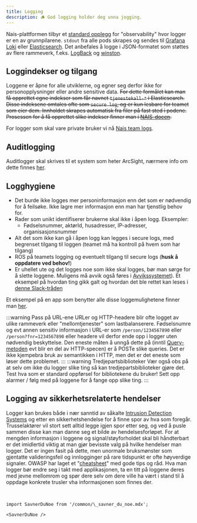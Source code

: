 ```yaml
---
title: Logging
description: 🪵 God logging holder deg unna jogging.
---
```


Nais-plattformen tilbyr et [standard opplegg](https://doc.nais.io/observability/) for "observability" hvor logger er en av grunnpilarene. `stdout` fra alle pods skrapes og sendes til [Grafana Loki](https://grafana.nav.cloud.nais.io/) eller [Elasticsearch](https://logs.adeo.no). Det anbefales å logge i JSON-formatet som støttes av flere rammeverk, f.eks. [LogBack](https://github.com/logstash/logstash-logback-encoder) og [winston](https://www.npmjs.com/package/winston).

## Loggindekser og tilgang

Loggene er åpne for alle utviklerne, og egner seg derfor ikke for personopplysninger eller andre sensitive data. ~~For dette formålet kan man få opprettet egne indekser som får navnet `tjenestekall-*` i Elasticsearch. Disse indeksene omtales ofte som `secure log`, og er kun lesbare for teamet som eier dem. Innholdet skrapes automatisk fra filer på fast sted i podene. Prosessen for å få opprettet slike indekser finner man i [NAIS-docen](https://doc.nais.io/observability/logs/#secure-logs).~~

For logger som skal vare private bruker vi nå [Nais team logs](https://doc.nais.io/observability/logging/how-to/team-logs/).

## Auditlogging

Auditlogger skal skrives til et system som heter ArcSight, nærmere info om dette finnes [her](auditlogging).

## Logghygiene

- Det burde ikke logges mer personinformasjon enn det som er nødvendig for å feilsøke. Ikke lagre mer informasjon enn man har tjenstlig behov for.
- Rader som unikt identifiserer brukerne skal ikke i åpen logg. Eksempler:
  - Fødselsnummer, aktørId, husadresser, IP-adresser, organisasjonsnummer
- Alt det som ikke kan gå i åpen logg kan legges i secure logs, med begrenset tilgang til loggen (teamet må ha kontroll på hvem som har tilgang)
- ROS på teamets logging og eventuelt tilgang til secure logs (**husk å oppdatere ved behov!**)
- Er uhellet ute og det logges noe som ikke skal logges, bør man sørge for å slette loggene. Muligens må avvik også føres i [Avvikssystemet](https://navno.sharepoint.com/sites/intranett-avvik/SitePages/Avviksskjema.aspx)). Et eksempel på hvordan ting gikk galt og hvordan det ble rettet kan leses i [denne Slack-tråden](https://nav-it.slack.com/archives/C015FL6M3J5/p1597227300016200)

Et eksempel på en app som benytter alle disse loggemulighetene finner man [her](https://github.com/navikt/helse-spesialist/blob/master/spesialist-selve/src/main/resources/logback.xml).

:::warning Pass på URL-ene
URLer og HTTP-headere blir ofte logget av ulike rammeverk eller "mellomtjenester" som lastbalanserere.
Fødselsnumre og evt annen sensitiv informasjon i URL-er som `/person/1234567890` eller `/person?fnr=1234567890` eller headere vil derfor ende opp i logger uten nødvendig beskyttelse.
Den eneste måten å unngå dette på (inntil [Query-metoden](https://www.ietf.org/archive/id/draft-ietf-httpbis-safe-method-w-body-02.html) evt blir en del av HTTP-specen) er å POSTe slike queries.
Det er ikke kjempebra bruk av semantikken i HTTP, men det er det eneste som løser dette problemet.
:::
:::warning Tredjepartsbiblioteker
Vær også obs på at selv om ikke du logger slike ting så kan tredjepartsbiblioteker gjøre det.
Test hva som er standard oppførsel for bibliotekene du bruker!
Sett opp alarmer / følg med på loggene for å fange opp slike ting.
:::

## Logging av sikkerhetsrelaterte hendelser

Logger kan brukes både i nær sanntid av såkalte [Intrusion Detection Systems](https://en.wikipedia.org/wiki/Intrusion_detection_system) og etter en sikkerhetshendelse for å finne spor av hva som foregår. Trusselaktører vil stort sett alltid legge igjen spor etter seg, og ved å pusle sammen disse kan man danne seg et bilde av hendelsesforløpet. For at mengden informasjon i loggene og signal/støyforholdet skal bli håndterbart er det imidlertid viktig at man gjør bevisste valg på hvilke hendelser man logger. Det er ingen fasit på dette, men unormale bruksmønster som gjentatte valideringsfeil og innlogginger på rare tidspunkt er ofte høyverdige signaler. OWASP har laget et "[cheatsheet](https://cheatsheetseries.owasp.org/cheatsheets/Logging_Cheat_Sheet.html)" med gode tips og råd. Hva man logger bør endre seg i takt med applikasjonen, ta en titt på loggene deres med jevne mellomrom og spør dere selv om dere ville ha vært i stand til å oppdage konkrete trusler vha informasjonen som finnes der.

<br />

```mdx-code-block
import SavnerDuNoe from '/common/\_savner_du_noe.mdx';

<SavnerDuNoe />
```
